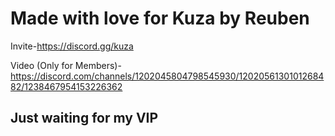 # Made with love for Kuza by Reuben

Invite-https://discord.gg/kuza

Video (Only for Members)-https://discord.com/channels/1202045804798545930/1202056130101268482/1238467954153226362


## Just waiting for my VIP
